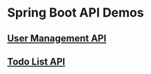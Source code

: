 # Spring Boot API Demos

## [User Management API](./user-management-api)


## [Todo List API](./todo-list-api)